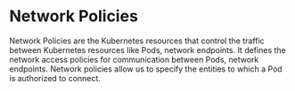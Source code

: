 # Network Policies
Network Policies are the Kubernetes resources that control the traffic between Kubernetes resources like Pods, network endpoints. It defines the network access policies for communication between Pods, network endpoints. Network policies allow us to specify the entities to which a Pod is authorized to connect.
